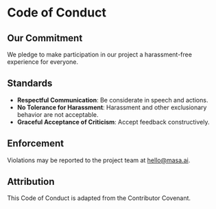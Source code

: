 # Code of Conduct

## Our Commitment

We pledge to make participation in our project a harassment-free experience for everyone.

## Standards

- **Respectful Communication**: Be considerate in speech and actions.
- **No Tolerance for Harassment**: Harassment and other exclusionary behavior are not acceptable.
- **Graceful Acceptance of Criticism**: Accept feedback constructively.

## Enforcement

Violations may be reported to the project team at hello@masa.ai.

## Attribution

This Code of Conduct is adapted from the Contributor Covenant.

